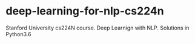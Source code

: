 # deep-learning-for-nlp-cs224n
Stanford University cs224N course. Deep Learnign with NLP. Solutions in Python3.6

